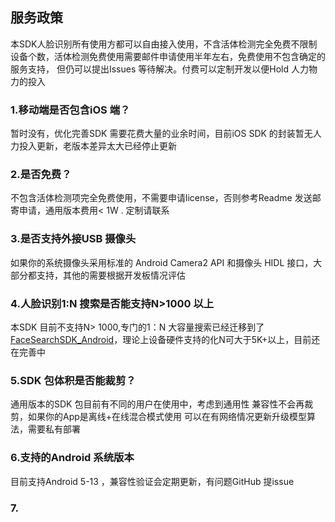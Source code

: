 ##  服务政策

本SDK人脸识别所有使用方都可以自由接入使用，不含活体检测完全免费不限制设备个数，活体检测免费使用需要邮件申请使用半年左右，免费使用不包含确定的服务支持，
但仍可以提出Issues 等待解决。付费可以定制开发以便Hold 人力物力的投入

### 1.移动端是否包含iOS 端？
  暂时没有，优化完善SDK 需要花费大量的业余时间，目前iOS SDK 的封装暂无人力投入更新，老版本差异太大已经停止更新

### 2.是否免费？
   不包含活体检测项完全免费使用，不需要申请license，否则参考Readme 发送邮寄申请，通用版本费用< 1W . 定制请联系

### 3.是否支持外接USB 摄像头
   如果你的系统摄像头采用标准的 Android Camera2 API 和摄像头 HIDL 接口，大部分都支持，其他的需要根据开发板情况评估

### 4.人脸识别1:N 搜索是否能支持N>1000 以上
   本SDK 目前不支持N> 1000,专门的1：N 大容量搜索已经迁移到了[FaceSearchSDK_Android](https://github.com/AnyLifeZLB/FaceSearchSDK_Android)，理论上设备硬件支持的化N可大于5K+以上，目前还在完善中

### 5.SDK 包体积是否能裁剪？
   通用版本的SDK 包目前有不同的用户在使用中，考虑到通用性 兼容性不会再裁剪，如果你的App是离线+在线混合模式使用
   可以在有网络情况更新升级模型算法，需要私有部署

### 6.支持的Android 系统版本
   目前支持Android 5-13 ，兼容性验证会定期更新，有问题GitHub 提issue
   
### 7.